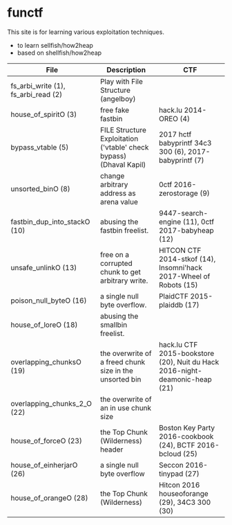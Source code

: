 # functf

This site is for learning various exploitation techniques.
* to learn sellfish/how2heap
* based on shellfish/how2heap

| File | Description | CTF |
|------|-------------|-----|
| fs_arbi_write (1), fs_arbi_read (2) | Play with File Structure (angelboy) ||
| house_of_spiritO (3) | free fake fastbin | hack.lu 2014-OREO (4) |
| bypass_vtable (5) | FILE Structure Exploitation ('vtable' check bypass)	(Dhaval Kapil) | 2017 hctf babyprintf	34c3 300 (6), 2017-babyprintf (7) |
| unsorted_binO	(8) | change arbitrary address as arena value | 0ctf 2016-zerostorage (9) |
| fastbin_dup_into_stackO (10) | abusing the fastbin freelist.	| 9447-search-engine (11), 0ctf 2017-babyheap (12) |
| unsafe_unlinkO (13) |	free on a corrupted chunk to get arbitrary write. |HITCON CTF 2014-stkof (14), Insomni'hack 2017-Wheel of Robots (15) |
| poison_null_byteO (16) |	a single null byte overflow. | PlaidCTF 2015-plaiddb (17) |
| house_of_loreO (18) | abusing the smallbin freelist.	||
| overlapping_chunksO (19)	| the overwrite of a freed chunk size in the unsorted bin | hack.lu CTF 2015-bookstore (20), Nuit du Hack 2016-night-deamonic-heap (21) |
| overlapping_chunks_2_O (22) | the overwrite of an in use chunk size||
| house_of_forceO (23) |	the Top Chunk (Wilderness) header | Boston Key Party 2016-cookbook (24), BCTF 2016-bcloud (25) |
| house_of_einherjarO (26) | a single null byte overflow | Seccon 2016-tinypad (27) |
| house_of_orangeO (28)	| the Top Chunk (Wilderness) | Hitcon 2016 houseoforange (29), 34C3 300 (30) |
